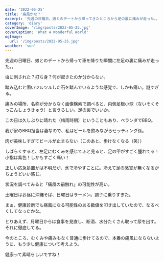 ```yaml
---
date: '2022-05-25'
title: '痛風かな？'
excerpt: '先週の日曜日、娘とのデートから帰ってきたところから足の裏に痛みが走った。。'
category: 'diary'
coverImage: '/img/posts/2022-05-25.jpg'
coverCaption: 'What A Wonderful World'
ogImage:
  url: '/img/posts/2022-05-25.jpg'
weather: 'sun'
---
```


先週の日曜日、娘とのデートから帰って車を降りた瞬間に左足の裏に痛みが走った。。

虫に刺された？打ち身？何が起きたのか分からない。

踏み込むと固いツルツルした石を踏んでいるような感覚で、しかも痛い。謎すぎる。

痛みの場所、名称が分からなく画像検索で調べると、内側足根小球（ないそくそっこんしょうきゅう）と言うらしい。足の裏でいいか。

この日は久しぶりに晴れた（梅雨時期）ということもあり、ベランダでBBQ。

我が家のBBQ担当は妻なので、私はビールを飲みながらセッティング係。

肉が美味しすぎてビールが止まらない（このあと、歩けなくなる（笑））

しばらくすると、左足にむくみを感じてふと見ると、足の甲がすごく腫れてる！小指は紫色！しかもすごく痛い！

正しい応急処置かは不明だが、氷で冷やすことに。冷えて足の感覚が無くなるがちょうどいい感じ。

状況を調べてみると「痛風の前触れ」の可能性が高い。

土曜日はお昼に沖縄そば、日曜日はラーメン。調子に乗りすぎた。

まぁ、健康診断でも痛風になる可能性のある数値を叩き出していたので、なるべくしてなったかな。

とりあえず、月曜日からは食事を見直し、断酒、水分たくさん取って尿を出す。それに徹底してる。

今のところ、むくみや痛みもなく普通に歩けてるので、本番の痛風にならないように、もう少し健康について考えよう。

健康って素晴らしいですね！
